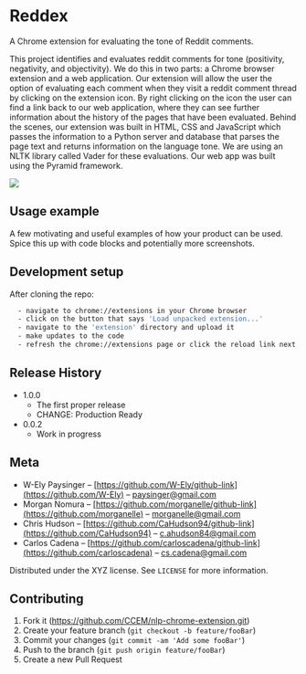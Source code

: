 # Reddex
A Chrome extension for evaluating the tone of Reddit comments.

This project identifies and evaluates reddit comments for tone (positivity, negativity, and objectivity). We do this in two parts: a Chrome browser extension and a web application. Our extension will allow the user the option of evaluating each comment when they visit a reddit comment thread by clicking on the extension icon. By right clicking on the icon the user can find a link back to our web application, where they can see further information about the history of the pages that have been evaluated. Behind the scenes, our extension was built in HTML, CSS and JavaScript which passes the information to a Python server and database that parses the page text and returns information on the language tone. We are using an NLTK library called Vader for these evaluations. Our web app was built using the Pyramid framework.

![](http://imgur.com/BYsqRDA)

## Usage example

A few motivating and useful examples of how your product can be used. Spice this up with code blocks and potentially more screenshots.


## Development setup

After cloning the repo:

```sh
  - navigate to chrome://extensions in your Chrome browser
  - click on the button that says 'Load unpacked extension...'
  - navigate to the 'extension' directory and upload it
  - make updates to the code
  - refresh the chrome://extensions page or click the reload link next to the exension listing
```

## Release History

* 1.0.0
    * The first proper release
    * CHANGE: Production Ready
* 0.0.2
    * Work in progress

## Meta

- W-Ely Paysinger – [https://github.com/W-Ely/github-link](https://github.com/W-Ely) – paysinger@gmail.com
- Morgan Nomura – [https://github.com/morganelle/github-link](https://github.com/morganelle) – morganelle@gmail.com
- Chris Hudson – [https://github.com/CaHudson94/github-link](https://github.com/CaHudson94) – c.ahudson84@gmail.com
- Carlos Cadena – [https://github.com/carloscadena/github-link](https://github.com/carloscadena) – cs.cadena@gmail.com

Distributed under the XYZ license. See ``LICENSE`` for more information.

## Contributing

1. Fork it (https://github.com/CCEM/nlp-chrome-extension.git)
2. Create your feature branch (`git checkout -b feature/fooBar`)
3. Commit your changes (`git commit -am 'Add some fooBar'`)
4. Push to the branch (`git push origin feature/fooBar`)
5. Create a new Pull Request